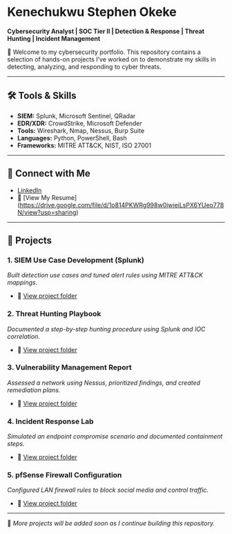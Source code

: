 # Kenechukwu Stephen Okeke  
**Cybersecurity Analyst | SOC Tier II | Detection & Response | Threat Hunting | Incident Management**

👋 Welcome to my cybersecurity portfolio. This repository contains a selection of hands-on projects I’ve worked on to demonstrate my skills in detecting, analyzing, and responding to cyber threats.

---

## 🛠 Tools & Skills
- **SIEM:** Splunk, Microsoft Sentinel, QRadar  
- **EDR/XDR:** CrowdStrike, Microsoft Defender  
- **Tools:** Wireshark, Nmap, Nessus, Burp Suite  
- **Languages:** Python, PowerShell, Bash  
- **Frameworks:** MITRE ATT&CK, NIST, ISO 27001

---

## 🔗 Connect with Me
- [LinkedIn](https://www.linkedin.com/in/kenechukwu-okeke/)
- 📄 [View My Resume] (https://drive.google.com/file/d/1o814PKWRg998w0jwieiLsPX6YUeo778N/view?usp=sharing)

---

## 📁 Projects

### 1. **SIEM Use Case Development (Splunk)**
*Built detection use cases and tuned alert rules using MITRE ATT&CK mappings.*
- 🔗 [View project folder](./SIEM-Use-Cases)

### 2. **Threat Hunting Playbook**
*Documented a step-by-step hunting procedure using Splunk and IOC correlation.*
- 🔗 [View project folder](./Threat-Hunting-Playbook)

### 3. **Vulnerability Management Report**
*Assessed a network using Nessus, prioritized findings, and created remediation plans.*
- 🔗 [View project folder](./Vulnerability-Report)

### 4. **Incident Response Lab**
*Simulated an endpoint compromise scenario and documented containment steps.*
- 🔗 [View project folder](./Incident-Response-Lab)

### 5. **pfSense Firewall Configuration**
*Configured LAN firewall rules to block social media and control traffic.*
- 🔗 [View project folder](./pfSense-Lab)

---

📌 *More projects will be added soon as I continue building this repository.*
